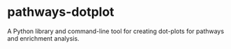 # pathways-dotplot
A Python library and command-line tool for creating dot-plots for pathways and enrichment analysis.
